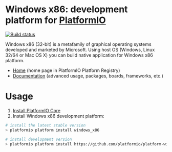 # Windows x86: development platform for [PlatformIO](http://platformio.org)
[![Build status](https://ci.appveyor.com/api/projects/status/4tqtddjgafvwawmn/branch/develop?svg=true)](https://ci.appveyor.com/project/ivankravets/platform-windows-x86/branch/develop)

Windows x86 (32-bit) is a metafamily of graphical operating systems developed and marketed by Microsoft. Using host OS (Windows, Linux 32/64 or Mac OS X) you can build native application for Windows x86 platform.

* [Home](http://platformio.org/platforms/windows_x86) (home page in PlatformIO Platform Registry)
* [Documentation](http://docs.platformio.org/page/platforms/windows_x86.html) (advanced usage, packages, boards, frameworks, etc.)

# Usage

1. [Install PlatformIO Core](http://docs.platformio.org/page/core.html)
2. Install Windows x86 development platform:
```bash
# install the latest stable version
> platformio platform install windows_x86

# install development version
> platformio platform install https://github.com/platformio/platform-windows_x86.git
```
